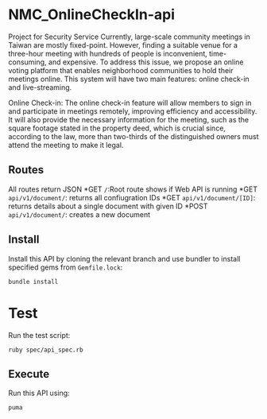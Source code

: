 # NMC_OnlineCheckIn-api
Project for Security Service
Currently, large-scale community meetings in Taiwan are mostly fixed-point. However, finding a suitable venue for a three-hour meeting with hundreds of people is inconvenient, time-consuming, and expensive. To address this issue, we propose an online voting platform that enables neighborhood communities to hold their meetings online. This system will have two main features: online check-in and live-streaming.

Online Check-in:
The online check-in feature will allow members to sign in and participate in meetings remotely, improving efficiency and accessibility. It will also provide the necessary information for the meeting, such as the square footage stated in the property deed, which is crucial since, according to the law, more than two-thirds of the distinguished owners must attend the meeting to make it legal.

## Routes
All routes return JSON
*GET `/`:Root route shows if Web API is running
*GET `api/v1/document/`: returns all confiugration IDs
*GET `api/v1/document/[ID]`: returns details about a single document with given ID
*POST `api/v1/document/`: creates a new document

## Install
Install this API by cloning the relevant branch and use bundler to install specified gems from `Gemfile.lock`:

```
bundle install
```

# Test

Run the test script:

```shell
ruby spec/api_spec.rb
```

## Execute

Run this API using:

```shell
puma
```
